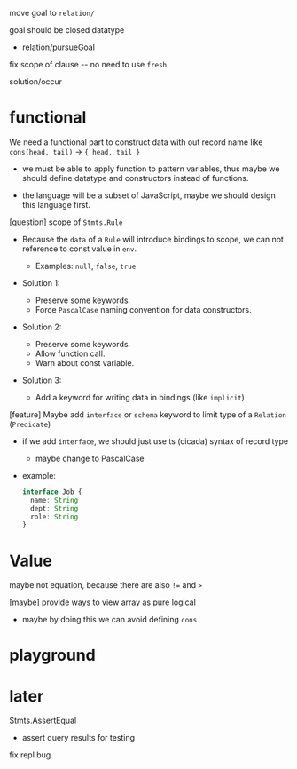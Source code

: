 move goal to `relation/`

goal should be closed datatype

- relation/pursueGoal

fix scope of clause -- no need to use `fresh`

solution/occur

# functional

We need a functional part to construct data with out record name
like `cons(head, tail)` -> `{ head, tail }`

- we must be able to apply function to pattern variables,
  thus maybe we should define datatype and constructors instead of functions.

- the language will be a subset of JavaScript,
  maybe we should design this language first.

[question] scope of `Stmts.Rule`

- Because the `data` of a `Rule` will introduce bindings to scope,
  we can not reference to const value in `env`.

  - Examples: `null`, `false`, `true`

- Solution 1:

  - Preserve some keywords.
  - Force `PascalCase` naming convention for data constructors.

- Solution 2:

  - Preserve some keywords.
  - Allow function call.
  - Warn about const variable.

- Solution 3:

  - Add a keyword for writing data in bindings (like `implicit`)

[feature] Maybe add `interface` or `schema` keyword to limit type of a `Relation` (`Predicate`)

- if we add `interface`, we should just use ts (cicada) syntax of record type

  - maybe change to PascalCase

- example:

  ```ts
  interface Job {
    name: String
    dept: String
    role: String
  }
  ```

# Value

maybe not equation, because there are also `!=` and `>`

[maybe] provide ways to view array as pure logical

- maybe by doing this we can avoid defining `cons`

# playground

# later

Stmts.AssertEqual

- assert query results for testing

fix repl bug
